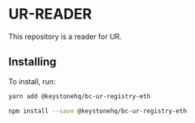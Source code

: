 # UR-READER
This repository is a reader for UR. 

## Installing

To install, run:

```bash
yarn add @keystonehq/bc-ur-registry-eth
```

```bash
npm install --save @keystonehq/bc-ur-registry-eth
```
